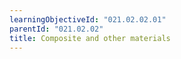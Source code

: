 ```yaml
---
learningObjectiveId: "021.02.02.01"
parentId: "021.02.02"
title: Composite and other materials
---
```

